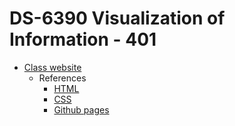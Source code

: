 # DS-6390 Visualization of Information - 401

* [Class website](https://librarianrafia.github.io/ds6390/)
    * References
      * [HTML](https://www.w3schools.com/html/default.asp)
      * [CSS](https://www.w3schools.com/css/default.asp)
      * [Github pages](https://docs.github.com/en/pages/getting-started-with-github-pages/creating-a-github-pages-site)

